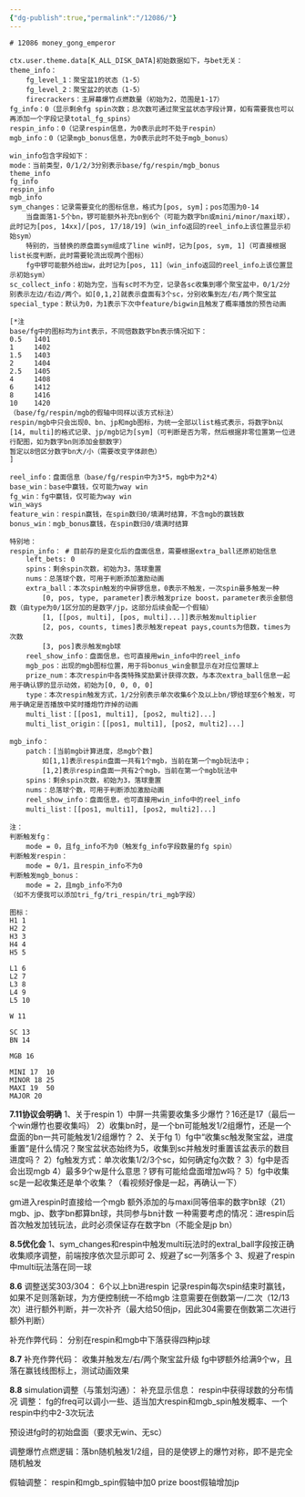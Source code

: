 ```yaml
---
{"dg-publish":true,"permalink":"/12086/"}
---
```



```
# 12086 money_gong_emperor

ctx.user.theme.data[K_ALL_DISK_DATA]初始数据如下，与bet无关：
theme_info：
	fg_level_1：聚宝盆1的状态（1-5）
	fg_level_2：聚宝盆2的状态（1-5）
	firecrackers：主屏幕爆竹点燃数量（初始为2，范围是1-17）
fg_info：0（显示剩余fg spin次数；总次数可通过聚宝盆状态字段计算，如有需要我也可以再添加一个字段记录total_fg_spins）
respin_info：0（记录respin信息，为0表示此时不处于respin）
mgb_info：0（记录mgb_bonus信息，为0表示此时不处于mgb_bonus）

win_info包含字段如下：
mode：当前类型，0/1/2/3分别表示base/fg/respin/mgb_bonus
theme_info
fg_info
respin_info
mgb_info
sym_changes：记录需要变化的图标信息，格式为[pos, sym]；pos范围为0-14
	当盘面落1-5个bn，锣可能额外补充bn到6个（可能为数字bn或mini/minor/maxi球），此时记为[pos, 14xx]/[pos, 17/18/19]（win_info返回的reel_info上该位置显示初始sym）
	特别的，当替换的原盘面sym组成了line win时，记为[pos, sym, 1]（可直接根据list长度判断，此时需要轮流出现两个图标）
	fg中锣可能额外给出w，此时记为[pos, 11]（win_info返回的reel_info上该位置显示初始sym）
sc_collect_info：初始为空，当有sc时不为空，记录各sc收集到哪个聚宝盆中，0/1/2分别表示左边/右边/两个。如[0,1,2]就表示盘面有3个sc，分别收集到左/右/两个聚宝盆
special_type：默认为0，为1表示下次中feature/bigwin且触发了概率播放的预告动画

[*注
base/fg中的图标均为int表示，不同倍数数字bn表示情况如下：
0.5   1401
1     1402
1.5   1403
2     1404
2.5   1405
4     1408
6     1412
8     1416
10    1420
（base/fg/respin/mgb的假轴中同样以该方式标注）
respin/mgb中只会出现0、bn、jp和mgb图标，为统一全部以list格式表示，将数字bn以[14, multi]的格式记录、jp/mgb记为[sym]（可判断是否为零，然后根据非零位置第一位进行配图，如为数字bn则添加金额数字）
暂定以8倍区分数字bn大/小（需要改变字体颜色）
]

reel_info：盘面信息（base/fg/respin中为3*5，mgb中为2*4）
base_win：base中赢钱，仅可能为way win
fg_win：fg中赢钱，仅可能为way win
win_ways
feature_win：respin赢钱，在spin数归0/填满时结算，不含mgb的赢钱数
bonus_win：mgb_bonus赢钱，在spin数归0/填满时结算

特别地：
respin_info： # 目前存的是变化后的盘面信息，需要根据extra_ball还原初始信息
	left_bets: 0
	spins：剩余spin次数，初始为3，落球重置
	nums：总落球个数，可用于判断添加激励动画
	extra_ball：本次spin触发的中屏锣信息，0表示不触发，一次spin最多触发一种
		[0, pos, type, parameter]表示触发prize boost，parameter表示金额倍数（由type为0/1区分加的是数字/jp，这部分后续会配一个假轴）
		[1, [[pos, multi], [pos, multi]...]]表示触发multiplier
		[2, pos, counts, times]表示触发repeat pays,counts为倍数，times为次数
		[3, pos]表示触发mgb球
	reel_show_info：盘面信息，也可直接用win_info中的reel_info
	mgb_pos：出现的mgb图标位置，用于将bonus_win金额显示在对应位置球上
	prize_num：本次respin中各类特殊奖励累计获得次数，与本次extra_ball信息一起用于确认锣的显示动效，初始为[0, 0, 0, 0]
	type：本次respin触发方式，1/2分别表示单次收集6个及以上bn/锣给球至6个触发，可用于确定是否播放中奖时播炮竹炸掉的动画
	multi_list：[[pos1, multi1], [pos2, multi2]...]
	multi_list_origin：[[pos1, multi1], [pos2, multi2]...]
	
mgb_info：
	patch：[当前mgb计算进度，总mgb个数]
		如[1,1]表示respin盘面一共有1个mgb，当前在第一个mgb玩法中；
		[1,2]表示respin盘面一共有2个mgb，当前在第一个mgb玩法中
	spins：剩余spin次数，初始为3，落球重置
	nums：总落球个数，可用于判断添加激励动画
	reel_show_info：盘面信息，也可直接用win_info中的reel_info
	multi_list：[[pos1, multi1], [pos2, multi2]...]

注：
判断触发fg：
	mode = 0，且fg_info不为0（触发fg_info字段数量的fg spin）
判断触发respin：
	mode = 0/1，且respin_info不为0
判断触发mgb_bonus：
	mode = 2，且mgb_info不为0
（如不方便我可以添加tri_fg/tri_respin/tri_mgb字段）

图标：
H1 1
H2 2
H3 3
H4 4
H5 5

L1 6
L2 7
L3 8
L4 9
L5 10

W 11

SC 13
BN 14

MGB 16

MINI 17  10
MINOR 18 25
MAXI 19  50
MAJOR 20

```


**7.11协议会明确**
1、关于respin
1）中屏一共需要收集多少爆竹？16还是17（最后一个win爆竹也要收集吗）
2）收集bn时，是一个bn可能触发1/2组爆竹，还是一个盘面的bn一共可能触发1/2组爆竹？
2、关于fg
1）fg中“收集sc触发聚宝盆，进度重置”是什么情况？聚宝盆状态始终为5，收集到sc并触发时重置该盆表示的数目进度吗？
2）fg触发方式：单次收集1/2/3个sc，如何确定fg次数？
3）fg中是否会出现mgb
4）最多9个w是什么意思？锣有可能给盘面增加w吗？
5）fg中收集sc是一起收集还是单个收集？（看视频好像是一起，再确认一下）

gm进入respin时直接给一个mgb
额外添加的与maxi同等倍率的数字bn球（21）
mgb、jp、数字bn都算bn球，共同参与bn计数
一种需要考虑的情况：进respin后首次触发加钱玩法，此时必须保证存在数字bn（不能全是jp bn）

**8.5优化会**
1、sym_changes和respin中触发multi玩法时的extral_ball字段按正确收集顺序调整，前端按序依次显示即可
2、规避了sc一列落多个
3、规避了respin中multi玩法落在同一球

**8.6**
调整送奖303/304：
6个以上bn进respin
记录respin每次spin结束时赢钱，如果不足则落新球，为方便控制统一不给mgb
注意需要在倒数第一/二次（12/13次）进行额外判断，并一次补齐（最大给50倍jp，因此304需要在倒数第二次进行额外判断）

补充作弊代码：
分别在respin和mgb中下落获得四种jp球

**8.7**
补充作弊代码：
收集并触发左/右/两个聚宝盆升级
fg中锣额外给满9个w，且落在赢钱线图标上，测试动画效果

**8.8**
simulation调整（与策划沟通）：
补充显示信息：
respin中获得球数的分布情况
调整：
fg的freq可以调小一些、适当加大respin和mgb_spin触发概率、一个respin中约中2-3次玩法

预设进fg时的初始盘面（要求无win、无sc）

调整爆竹点燃逻辑：落bn随机触发1/2组，目的是使锣上的爆竹对称，即不是完全随机触发

假轴调整：
respin和mgb_spin假轴中加0
prize boost假轴增加jp